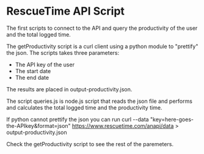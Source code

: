 RescueTime API Script
=====================

The first scripts to connect to the API and query the productivity of the user and the total logged time.

The getProductivity script is a curl client using a python module to "prettify" the json. The scripts takes three parameters:

* The API key of the user
* The start date
* The end date

The results are placed in output-productivity.json.

The script queries.js is node.js script that reads the json file and performs and calculates the total logged time and the productivity time.


If python cannot prettify the json you can run 
curl --data "key=here-goes-the-APIkey&format=json" https://www.rescuetime.com/anapi/data > output-productivity.json

Check the getProductivity script to see the rest of the paremeters.
